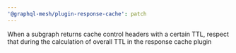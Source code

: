 ```yaml
---
'@graphql-mesh/plugin-response-cache': patch
---
```


When a subgraph returns cache control headers with a certain TTL, respect that during the calculation of overall TTL in the response cache plugin
